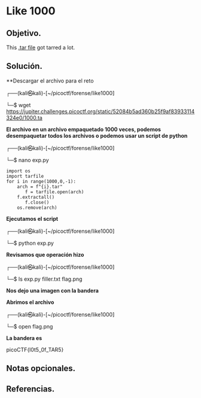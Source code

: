 

# Like 1000

## Objetivo.

This [.tar file](https://jupiter.challenges.picoctf.org/static/52084b5ad360b25f9af83933114324e0/1000.tar) got tarred a lot.

## Solución.

**Descargar el archivo para el reto

┌──(kali㉿kali)-[~/picoctf/forense/like1000]

└─$ wget https://jupiter.challenges.picoctf.org/static/52084b5ad360b25f9af83933114324e0/1000.ta

**El archivo en un archivo empaquetado 1000 veces, podemos desempaquetar todos los archivos o podemos usar un script de python**

┌──(kali㉿kali)-[~/picoctf/forense/like1000]

└─$ nano exp.py

	import os
	import tarfile
	for i in range(1000,0,-1):
		arch = f"{i}.tar"  
           f = tarfile.open(arch)
		f.extractall()
           f.close()
		os.remove(arch)

**Ejecutamos el script**

┌──(kali㉿kali)-[~/picoctf/forense/like1000]

└─$ python exp.py

**Revisamos que operación hizo**

┌──(kali㉿kali)-[~/picoctf/forense/like1000]

└─$ ls
exp.py  filler.txt  flag.png


**Nos dejo una imagen con la bandera**

**Abrimos el archivo**

┌──(kali㉿kali)-[~/picoctf/forense/like1000]

└─$ open flag.png 

**La bandera es**

picoCTF{l0t5_0f_TAR5}

## Notas opcionales.

## Referencias.